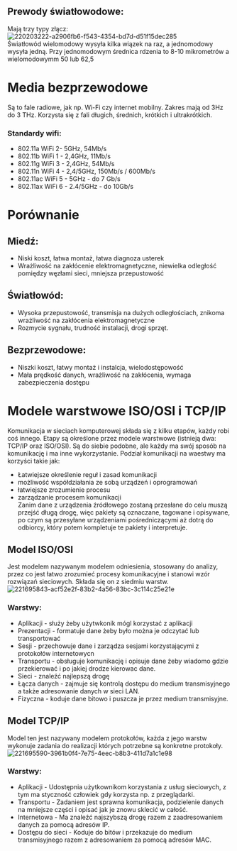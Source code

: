 ## Prewody światłowodowe:
Mają trzy typy złącz:  
![220203222-a2906fb6-f543-4354-bd7d-d51f15dec285](https://github.com/user-attachments/assets/4c74ce83-043d-4173-bcd5-360019725454)  
Światłowód wielomodowy wysyła kilka wiązek na raz, a jednomodowy wysyła jedną. Przy jednomodowym średnica rdzenia to 8-10 mikrometrów a wielomodowymm 50 lub 62,5
# Media bezprzewodowe
Są to fale radiowe, jak np. Wi-Fi czy internet mobilny. Zakres mają od 3Hz do 3 THz. Korzysta się z fali długich, średnich, krótkich i ultrakrótkich.
### Standardy wifi:
- 802.11a WiFi 2- 5GHz, 54Mb/s
- 802.11b WiFi 1 - 2,4GHz, 11Mb/s
- 802.11g WiFi 3 - 2,4GHz, 54Mb/s
- 802.11n WiFi 4 - 2,4/5GHz, 150Mb/s / 600Mb/s
- 802.11ac WiFi 5 - 5GHz - do 7 Gb/s
- 802.11ax WiFi 6 - 2.4/5GHz - do 10Gb/s
# Porównanie
## Miedź:
- Niski koszt, łatwa montaż, łatwa diagnoza usterek
- Wrażliwość na zakłócenie elektromagnetyczne, niewielka odległość pomiędzy węzłami sieci, mniejsza przepustowość
## Światłowód:
- Wysoka przepustowość, transmisja na dużych odległościach, znikoma wrażliwość na zakłócenia elektromagnetyczne
- Rozmycie sygnału, trudność instalacji, drogi sprzęt.
## Bezprzewodowe:
- Niszki koszt, łatwy montaż i instalcja, wielodostępowość
- Mała prędkość danych, wrażliwość na zakłócenia, wymaga zabezpieczenia dostępu
# Modele warstwowe ISO/OSI i TCP/IP
Komunikacja w sieciach komputerowej składa się z kilku etapów, każdy robi coś innego. Etapy są określone przez modele warstwowe (istnieją dwa: TCP/IP oraz ISO/OSI). Są do siebie podobne, ale każdy ma swój sposób na komunikację i ma inne wykorzystanie. Podział komunikacji na waestwy ma korzyści takie jak:
- Łatwiejsze określenie reguł i zasad komunikacji
- możliwość współdziałania ze sobą urządzeń i oprogramowań
- łatwiejsze zrozumienie procesu
- zarządzanie procesem komunikacji  
Zanim dane z urządzenia źródłowego zostaną przesłane do celu muszą przejść długą drogę, więc pakiety są oznaczane, tagowane i opisywane, po czym są przesyłane urządzeniami pośredniczącymi aż dotrą do odbiorcy, który potem kompletuje te pakiety i interpretuje.
## Model ISO/OSI
Jest modelem nazywanym modelem odniesienia, stosowany do analizy, przez co jest łatwo zrozumieć procesy komunikacyjne i stanowi wzór rozwiązań sieciowych. Składa się on z siedmiu warstw.  
![221695843-acf52e2f-83b2-4a56-83bc-3c114c25e21e](https://github.com/user-attachments/assets/32caf80c-c773-46aa-bc1a-1853684cff7c)
### Warstwy:
- Aplikacji - służy żeby użytwkonik mógl korzystać z aplikacji
- Prezentacji - formatuje dane żeby było można je odczytać lub transportować
- Sesji - przechowuje dane i zarządza sesjami korzystającymi z protokołów internetowycn
- Transportu - obsługuje komunikację i opisuje dane żeby wiadomo gdzie przekierować i po jakiej drodze kierowac dane.
- Sieci - znaleźć najlepszą drogę
- Łącza danych - zajmuje się kontrolą dostępu do medium transmisyjnego a także adresowanie danych w sieci LAN.
- Fizyczna - koduje dane bitowo i puszcza je przez medium transmisyjne.
## Model TCP/IP
Model ten jest nazywany modelem protokołów, każda z jego warstw wykonuje zadania do realizacji których potrzebne są konkretne protokoły.  
![221695590-3961b0f4-7e75-4eec-b8b3-411d7a1c1e98](https://github.com/user-attachments/assets/fba655b3-6357-4d59-8a0d-ace71bb6dbf3)  
### Warstwy:
- Aplikacji - Udostępnia użytkownikom korzystania z usług sieciowych, z tym ma styczność człowiek gdy korzysta np. z przeglądarki.
- Transportu - Zadaniem jest sprawna komunikacja, podzielenie danych na mniejsze części i opisać jak je znowu sklecić w całość.
- Internetowa - Ma znaleźć najszybszą drogę razem z zaadresowaniem danych za pomocą adresów IP.
- Dostępu do sieci - Koduje do bitów i przekazuje do medium transmisyjnego razem z adresowaniem za pomocą adresów MAC.
